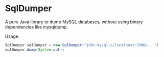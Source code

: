 # SqlDumper

A pure Java library to dump MySQL databases, without using binary dependencies like mysqldump.

Usage:
```java
SqlDumper sqlDumper = new SqlDumper("jdbc:mysql://localhost:3306/...");
sqlDumper.dump(System.out);
```
